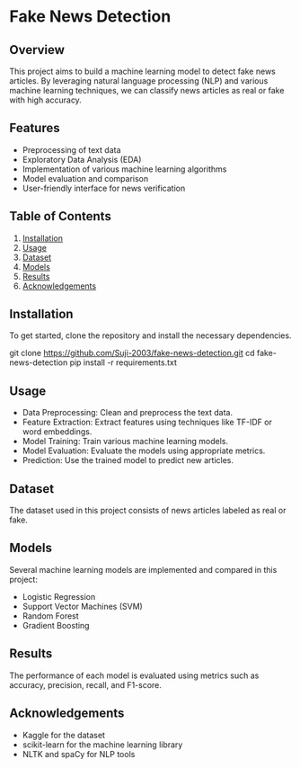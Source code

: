 # Fake News Detection

## Overview

This project aims to build a machine learning model to detect fake news articles. By leveraging natural language processing (NLP) and various machine learning techniques, we can classify news articles as real or fake with high accuracy.

## Features

- Preprocessing of text data
- Exploratory Data Analysis (EDA)
- Implementation of various machine learning algorithms
- Model evaluation and comparison
- User-friendly interface for news verification

## Table of Contents

1. [Installation](#installation)
2. [Usage](#usage)
3. [Dataset](#dataset)
4. [Models](#models)
5. [Results](#results)
6. [Acknowledgements](#acknowledgements)

## Installation

To get started, clone the repository and install the necessary dependencies.

git clone https://github.com/Suji-2003/fake-news-detection.git
cd fake-news-detection
pip install -r requirements.txt

## Usage
- Data Preprocessing: Clean and preprocess the text data.
- Feature Extraction: Extract features using techniques like TF-IDF or word embeddings.
- Model Training: Train various machine learning models.
- Model Evaluation: Evaluate the models using appropriate metrics.
- Prediction: Use the trained model to predict new articles.
  
## Dataset
The dataset used in this project consists of news articles labeled as real or fake.

## Models
Several machine learning models are implemented and compared in this project:
- Logistic Regression
- Support Vector Machines (SVM)
- Random Forest
- Gradient Boosting

## Results
The performance of each model is evaluated using metrics such as accuracy, precision, recall, and F1-score.

## Acknowledgements

- Kaggle for the dataset
- scikit-learn for the machine learning library
- NLTK and spaCy for NLP tools

